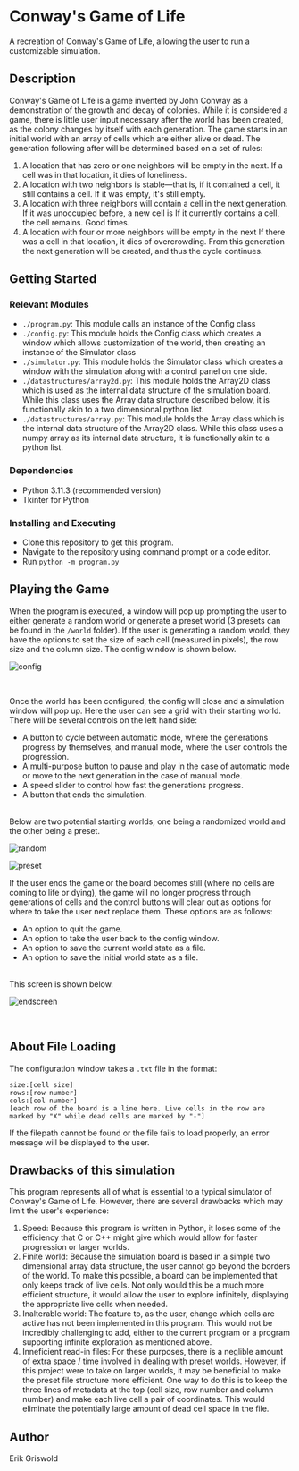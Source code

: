 # Conway's Game of Life

A recreation of Conway's Game of Life, allowing the user to run a customizable simulation.

## Description

Conway's Game of Life is a game invented by John Conway as a demonstration of the growth and decay of colonies. While it is considered a game, there is little user input necessary after the world has been created, as the colony changes by itself with each generation. The game starts in an initial world with an array of cells which are either alive or dead. 
The generation following after will be determined based on a set of rules:
1. A location that has zero or one neighbors will be empty in the next. If a cell was in that location, it dies of loneliness.
2. A location with two neighbors is stable—that is, if it contained a cell, it still contains a cell. If it was empty, it's still empty.
3. A location with three neighbors will contain a cell in the next generation. If it was unoccupied before, a new cell is If it currently contains a cell, the cell remains. Good times.
4. A location with four or more neighbors will be empty in the next If there was a cell in that location, it dies of overcrowding.
From this generation the next generation will be created, and thus the cycle continues.

## Getting Started

### Relevant Modules

* ```./program.py```: This module calls an instance of the Config class
* ```./config.py```: This module holds the Config class which creates a window which allows customization of the world, then creating an instance of the Simulator class
* ```./simulator.py```: This module holds the Simulator class which creates a window with the simulation along with a control panel on one side.
* ```./datastructures/array2d.py```: This module holds the Array2D class which is used as the internal data structure of the simulation board. While this class uses the Array data structure described below, it is functionally akin to a two dimensional python list.
* ```./datastructures/array.py```: This module holds the Array class which is the internal data structure of the Array2D class. While this class uses a numpy array as its internal data structure, it is functionally akin to a python list.

### Dependencies

* Python 3.11.3 (recommended version)
* Tkinter for Python

### Installing and Executing

* Clone this repository to get this program.
* Navigate to the repository using command prompt or a code editor.
* Run ```python -m program.py```

## Playing the Game

When the program is executed, a window will pop up prompting the user to either generate a random world or generate a preset world (3 presets can be found in the ```/world``` folder). If the user is generating a random world, they have the options to set the size of each cell (measured in pixels), the row size and the column size. The config window is shown below.
<br>

![config](./assets/config.png)

<br>

Once the world has been configured, the config will close and a simulation window will pop up. Here the user can see a grid with their starting world. There will be several controls on the left hand side:
* A button to cycle between automatic mode, where the generations progress by themselves, and manual mode, where the user controls the progression.
* A multi-purpose button to pause and play in the case of automatic mode or move to the next generation in the case of manual mode.
* A speed slider to control how fast the generations progress.
* A button that ends the simulation.
<br>
Below are two potential starting worlds, one being a randomized world and the other being a preset.
<br>

![random](./assets/random.png)

![preset](./assets/preset.png)
<br>

If the user ends the game or the board becomes still (where no cells are coming to life or dying), the game will no longer progress through generations of cells and the control buttons will clear out as options for where to take the user next replace them. These options are as follows:
* An option to quit the game.
* An option to take the user back to the config window.
* An option to save the current world state as a file.
* An option to save the initial world state as a file.
<br>
This screen is shown below.
<br>

![endscreen](./assets/endscreen.png)

<br>

## About File Loading

The configuration window takes a ```.txt``` file in the format:
```
size:[cell size]
rows:[row number]
cols:[col number]
[each row of the board is a line here. Live cells in the row are marked by "X" while dead cells are marked by "-"]
```
If the filepath cannot be found or the file fails to load properly, an error message will be displayed to the user.

## Drawbacks of this simulation

This program represents all of what is essential to a typical simulator of Conway's Game of Life. However, there are several drawbacks which may limit the user's experience:
1. Speed: Because this program is written in Python, it loses some of the efficiency that C or C++ might give which would allow for faster progression or larger worlds.
2. Finite world: Because the simulation board is based in a simple two dimensional array data structure, the user cannot go beyond the borders of the world. To make this possible, a board can be implemented that only keeps track of live cells. Not only would this be a much more efficient structure, it would allow the user to explore infinitely, displaying the appropriate live cells when needed.
3. Inalterable world: The feature to, as the user, change which cells are active has not been implemented in this program. This would not be incredibly challenging to add, either to the current program or a program supporting infinite exploration as mentioned above.
4. Inneficient read-in files: For these purposes, there is a neglible amount of extra space / time involved in dealing with preset worlds. However, if this project were to take on larger worlds, it may be beneficial to make the preset file structure more efficient. One way to do this is to keep the three lines of metadata at the top (cell size, row number and column number) and make each live cell a pair of coordinates. This would eliminate the potentially large amount of dead cell space in the file.

## Author

Erik Griswold